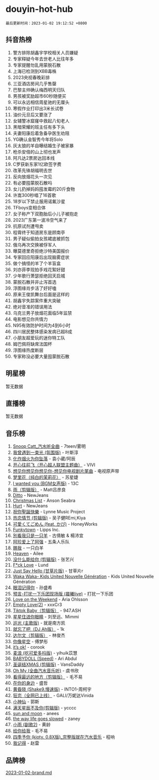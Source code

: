 # douyin-hot-hub

`最后更新时间：2023-01-02 19:12:52 +0800`

## 抖音热榜

1. 警方排除胡鑫宇学校相关人员嫌疑
1. 专家释疑今年去世老人比往年多
1. 专家提醒勿乱用蒙脱石散
1. 上海已检测到XBB毒株
1. 2023央视春晚彩排
1. 三亚酒店房间几乎售罄
1. 巴黎主帅确认梅西明天归队
1. 男孩被奖励超市60秒随便买
1. 可以永远相信周星驰的无厘头
1. 寒假作业打印出3米长试卷
1. 油价元旦后又要涨了
1. 女辅警冰窟窿中救起八旬老人
1. 黑暗荣耀的班主任有多下头
1. 夫妻阳康后着急备孕医生劝阻
1. YG确认金智秀今年将Solo
1. 灰太狼的羊自曝结婚生子被家暴
1. 枪杀安倍的山上彻也发声
1. 阿凡达2票房达回本线
1. C罗获新东家1亿欧签字费
1. 改革先锋胡福明去世
1. 反向放烟花头一次见
1. 有必要囤蒙脱石散吗
1. 女儿扔掉妈妈囤发霉的20斤食物
1. 许嵩300秒唱了16首歌
1. 18岁以下禁止服用诺氟沙星
1. TFboys变相合体
1. 女子称产下双胞胎后小儿子被抱走
1. 2023广东第一波冷空气来了
1. 抗原试剂遭甩卖
1. 程霄终于知道房东是顾南亭
1. 男子疑似偷拍女孩裙底被抓包
1. 俄乌再次交换被俘军人
1. 曝莫德里奇拒绝沙特美国报价
1. 专家回应阳康后出现脑雾症状
1. 做个搞怪的羊了个羊盲盒
1. 刘亦菲李现拍手戏花絮好甜
1. 少年歌行萧瑟拒绝回天启城
1. 蒙脱石散并非止泻首选
1. 浮图缘肖步活了好好嗑
1. 原来王俊凯舞台后面是这样的
1. 胡鑫宇失踪案件重大突破
1. 绝对音准的错误用法
1. 乌克兰男子放烟花面临5年监禁
1. 电影想见你共情力
1. N95有效防护时间为4到6小时
1. 四川居民整体感染发病已超8成
1. 小朋友超爱玩的迷你特工队
1. 姆巴佩将缺席法国杯
1. 浮图缘热度断层
1. 专家称没必要大量囤蒙脱石散

## 明星榜

暂无数据

## 直播榜

暂无数据

## 音乐榜

1. [Snoop Catt_汽水听全曲](https://sf6-cdn-tos.douyinstatic.com/obj/tos-cn-ve-2774/o4J4oaCBhWzg5nW6K2webQaTHfMU9PeOLWHAFD) - 7teen/雾明
1. [我曾遇到一束光 (氛围版)]() - 叶斯淳
1. [化作烟火为你坠落]() - 袁小葳/阿辰
1. [开心往前飞（开心超人联盟主题曲）](https://sf6-cdn-tos.douyinstatic.com/obj/tos-cn-ve-2774/9d8fb7c82cf1421fb93a9fe925275e0a) - VIVI
1. [想见你想见你想见你-想见你电视剧片尾曲]() - 电视原声带
1. [梦里花（纯白的茉莉花）](https://sf3-cdn-tos.douyinstatic.com/obj/tos-cn-ve-2774/oQwJQenaZtBuNoX4GTDQbrBCCMMgvGizkjb2ne) - 苏星婕
1. [l  wanted  you (BGM女声版)]() - 13C
1. [雨（剪辑版）](https://sf3-cdn-tos.douyinstatic.com/obj/tos-cn-ve-2774/1daf425e3c6d4bd5941a2a6b42e227cb) - Matt吕彦良
1. [Ditto](https://sf3-cdn-tos.douyinstatic.com/obj/tos-cn-ve-2774/oUOJAIA7eFrQLK5mrGeoeM0drg1mAx2dekXPHA) - NewJeans
1. [Christmas List](https://sf6-cdn-tos.douyinstatic.com/obj/tos-cn-ve-2774/oQItOfjQhB1RBPzMUtYhdQOghwFiljIfPqbCZw) - Anson Seabra
1. [Hurt](https://sf3-cdn-tos.douyinstatic.com/obj/tos-cn-ve-2774/0ed681d065f9401f89256cb3cecc89e4) - NewJeans
1. [祝你聖誕快樂](https://sf3-cdn-tos.douyinstatic.com/obj/tos-cn-ve-2774/7b158c937d6c4bf8ba6ada35b6446501) - Lynne Music Project
1. [热恋情节 (剪辑版)]() - 吴子健REmi,Kiya
1. [可愛くてごめん (feat. かぴ)](https://sf3-cdn-tos.douyinstatic.com/obj/tos-cn-ve-2774/1c1f8de917ea41efadd7fa3561b576af) - HoneyWorks
1. [Funkytown]() - Lipps Inc.
1. [別看我只是一只羊]() - 古倩敏 & 楊沛宜
1. [阿珍爱上了阿强]() - 五条人乐队
1. [赐我]() - 一只白羊
1. [Heaven](https://sf6-cdn-tos.douyinstatic.com/obj/tos-cn-ve-2774/oYeNfUaiKKP4umZfAh40h7AP623iAXfHG1F2HQ) - Ailee
1. [没什么能给你 (剪辑版)](https://sf3-cdn-tos.douyinstatic.com/obj/tos-cn-ve-2774/osbzQak2CIe4dBoD6eCPoooKASeUDHFyQCngGD) - 张艺兴
1. [F*ck Love](https://sf3-cdn-tos.douyinstatic.com/obj/tos-cn-ve-2774/oQvPQKbdAeQ7Q2m31eAmhl8DeOWcINwAnfGGFh) - Lund
1. [Just Say Hello (甘草片版)]() - 甘草片r
1. [Waka Waka- Kids United Nouvelle Génération](https://sf6-cdn-tos.douyinstatic.com/obj/tos-cn-ve-2774/ooytpbec5QnTlAECp0cgbpD2jmoeZnVBQ4MzdB) - Kids United Nouvelle Génération
1. [眼泪记得你]() - 孙盛希
1. [预言-打扰一下乐团现场版 (晨曦live)]() - 打扰一下乐团
1. [Love on the Weekend](https://sf3-cdn-tos.douyinstatic.com/obj/tos-cn-ve-2774/c46c96e2e5894ed3b7872d8444dcde95) - Aria Ohlsson
1. [Empty Love(2)]() - xxxCr3
1. [Tiktok Baby（剪辑版）](https://sf6-cdn-tos.douyinstatic.com/obj/tos-cn-ve-2774/1631fea652ea4e9694c05e71bbe719d6) - 947.ASH
1. [星星住进你眼睛]() - 刘至远、Mimmi
1. [巡光 (主歌版)]() - 就是南方凯
1. [就忘了吧（DJ Ah版）]() - 1k
1. [达尔文（剪辑版）](https://sf3-cdn-tos.douyinstatic.com/obj/tos-cn-ve-2774/oQuPQQmEgnCeZsgKQ78VBZjNVtegzBGpoSbQPD) - 林俊杰
1. [你像星空]() - 傅梦彤
1. [it’s ok!](https://sf6-cdn-tos.douyinstatic.com/obj/tos-cn-ve-2774/0fc4d0ee28444bd0ab76e8b7c0003f52) - corook
1. [麦浪 (吃可爱多吗版)](https://sf3-cdn-tos.douyinstatic.com/obj/tos-cn-ve-2774/fb2bf2aaa2854aaa8ec0fcfabbee4bd8) - yihuik苡慧
1. [BABYDOLL (Speed)](https://sf3-cdn-tos.douyinstatic.com/obj/tos-cn-ve-2774/f86004ee955c490ab8477e6ba7ca5859) - Ari Abdul
1. [圣诞结XMAS (剪辑版)](https://sf3-cdn-tos.douyinstatic.com/obj/tos-cn-ve-2774/oQ9LIt7bzAmxfNVWQih0WGIa0AoUOcbwNSsSjB) - VansDaddy
1. [Oh My (全曲汽水音乐听)](https://sf3-cdn-tos.douyinstatic.com/obj/tos-cn-ve-2774/o0bCEA9QnBB8ZeYhSQGq1xC6w9TgfjL9ntZwDp) - 虞书欣
1. [看得最远的地方（剪辑版）](https://sf3-cdn-tos.douyinstatic.com/obj/tos-cn-ve-2774/7e3cdc91401846d0a5a08ac34c7105ad) - 毛不易
1. [在你的身边](https://sf6-cdn-tos.douyinstatic.com/obj/tos-cn-ve-2774/9dce2ee6c9f84c17a6d68458730d7ae8) - 盛哲
1. [黄昏晓 (Shake9.慢速版)](https://sf3-cdn-tos.douyinstatic.com/obj/tos-cn-ve-2774/cd9dda94f3dd48d994b6cd859ab68326) - INTO1-周柯宇
1. [狂恋（全网已上线）](https://sf6-cdn-tos.douyinstatic.com/obj/tos-cn-ve-2774/d5f15632926e41d191233d633bf09ca8) - GALI/万妮达Vinida
1. [小神仙]() - 郭斯
1. [满天星辰不及你(剪辑版)](https://sf3-cdn-tos.douyinstatic.com/obj/tos-cn-ve-2774/967cfdb40fa94d60af1ae47c8dc174f0) - ycccc
1. [sun and moon](https://sf6-cdn-tos.douyinstatic.com/obj/tos-cn-ve-2774/5a7c699932f84c15a27fb33e7ce40d1d) - anees
1. [the way life goes slowed](https://sf6-cdn-tos.douyinstatic.com/obj/tos-cn-ve-2774/fd5ae69525be4dbe81b0839ba9f0e03a) - zaney
1. [小雨 (副歌2)](https://sf6-cdn-tos.douyinstatic.com/obj/tos-cn-ve-2774/o8xZGGk7bFCVMDnfaaLcaUoAP8zCB3eZegDQD8) - 黄龄
1. [给你给我]() - 毛不易
1. [四季予你 (kioty. 0.8X版)_完整版就在汽水音乐]() - 程响
1. [我记得]() - 赵雷

## 品牌榜

[2023-01-02-brand.md](2023-01-02-brand.md)
